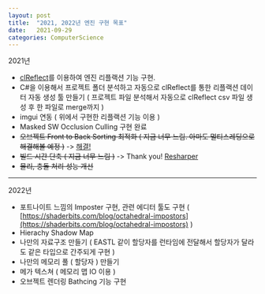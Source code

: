 ```yaml
---
layout: post
title:  "2021, 2022년 엔진 구현 목표"
date:   2021-09-29
categories: ComputerScience
---
```


2021년

- [clReflect](https://github.com/Celtoys/clReflect)를 이용하여 엔진 리플랙션 기능 구현. 
- C#을 이용해서 프로젝트 폴더 분석하고 자동으로 clReflect를 통한 리플랙션 데이터 자동 생성 툴 만들기 ( 프로젝트 파일 분석해서 자동으로 clReflect csv 파일 생성 후 한 파일로 merge까지 )
- imgui 연동 ( 위에서 구현한 리플랙션 기능 이용 )
- Masked SW Occlusion Culling 구현 완료
- ~~오브젝트 Front to Back Sorting 최적화 ( 지금 너무 느림. 아마도 멀티스레딩으로 해결해볼 예정 )~~ -> [해결!](https://sungjjinkang.github.io/computerscience/2021/10/12/MultiThread_SortFrontToBack.html)                 
- ~~빌드 시간 단축 ( 지금 너무 느림 )~~ -> Thank you! [Resharper](https://www.jetbrains.com/help/resharper/Analyzing_Includes.html#includees-view)          
- ~~물리, 충돌 처리 성능 개선~~

------------------------

2022년

- 포트나이트 느낌의 Imposter 구현, 관련 에디터 툴도 구현 ( [https://shaderbits.com/blog/octahedral-impostors](https://shaderbits.com/blog/octahedral-impostors) )
- Hierachy Shadow Map
- 나만의 자료구조 만들기 ( EASTL 같이 할당자를 런타임에 전달해서 할당자가 달라도 같은 타입으로 간주되게 구현 )          
- 나만의 메모리 풀 ( 할당자 ) 만들기
- 메가 텍스쳐 ( 메모리 맵 IO 이용 )
- 오브젝트 렌더링 Bathcing 기능 구현

